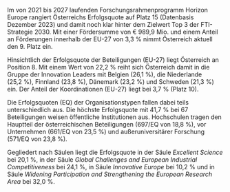 Im von 2021 bis 2027 laufenden Forschungsrahmenprogramm Horizon Europe  rangiert Österreichs Erfolgsquote auf Platz 15 (Datenbasis Dezember 2023)
und damit noch klar hinter dem Zielwert Top 3 der FTI-Strategie 2030. Mit
einer Fördersumme von € 989,9 Mio. und einem Anteil an Förderungen innerhalb der EU-27 von 3,3 % nimmt Österreich aktuell den 9. Platz ein.

Hinsichtlich der Erfolgsquote der Beteiligungen (EU-27) liegt Österreich an Position 8. Mit einem Wert von 22,2 % reiht sich Österreich damit in die Gruppe der Innovation Leaders mit Belgien (26,1 %), die Niederlande (25,2 %), Finnland (23,8 %), Dänemark (23,2 %) und Schweden (21,3 %) ein. Der Anteil der Koordinationen (EU-27) liegt bei 3,7 % (Platz 10).

Die Erfolgsquoten (EQ) der Organisationstypen fallen dabei teils
unterschiedlich aus. Die höchste Erfolgsquote mit 41,7 % bei 67
Beteiligungen weisen öffentliche Institutionen aus. Hochschulen tragen
den Hauptteil der österreichischen Beteiligungen (697/EQ von 18,8 %),
vor Unternehmen (661/EQ von 23,5 %) und außeruniversitärer Forschung
(571/EQ von 23,8 %).

Gegliedert nach Säulen liegt die Erfolgsquote in der Säule *Excellent
Science* bei 20,1 %, in der Säule *Global Challenges and European
Industrial Competitiveness* bei 24,1 %, in Säule *Innovative Europe* bei
10,2 % und in Säule *Widening Participation and Strengthening the
European Research Area* bei 32,0 %.
